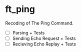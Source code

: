 # ft_ping
Recoding of The Ping Command.
- [ ] Parsing + Tests
- [ ] Sending Echo Request + Tests
- [ ] Recieving Echo Replay + Tests